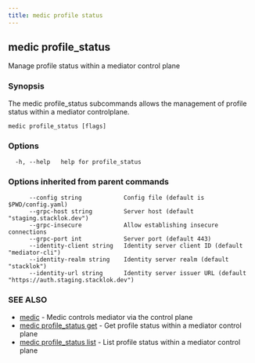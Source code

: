 ```yaml
---
title: medic profile status
---
```

## medic profile_status

Manage profile status within a mediator control plane

### Synopsis

The medic profile_status subcommands allows the management of profile status within
a mediator controlplane.

```
medic profile_status [flags]
```

### Options

```
  -h, --help   help for profile_status
```

### Options inherited from parent commands

```
      --config string            Config file (default is $PWD/config.yaml)
      --grpc-host string         Server host (default "staging.stacklok.dev")
      --grpc-insecure            Allow establishing insecure connections
      --grpc-port int            Server port (default 443)
      --identity-client string   Identity server client ID (default "mediator-cli")
      --identity-realm string    Identity server realm (default "stacklok")
      --identity-url string      Identity server issuer URL (default "https://auth.staging.stacklok.dev")
```

### SEE ALSO

* [medic](medic.md)	 - Medic controls mediator via the control plane
* [medic profile_status get](medic_profile_status_get.md)	 - Get profile status within a mediator control plane
* [medic profile_status list](medic_profile_status_list.md)	 - List profile status within a mediator control plane

